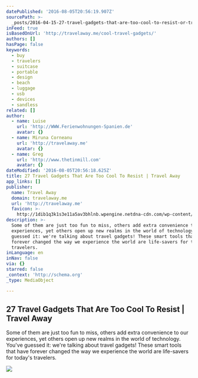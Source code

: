 ```yaml
---
datePublished: '2016-08-05T20:56:19.907Z'
sourcePath: >-
  _posts/2016-04-15-27-travel-gadgets-that-are-too-cool-to-resist-or-travel-away.md
inFeed: true
isBasedOnUrl: 'http://travelaway.me/cool-travel-gadgets/'
authors: []
hasPage: false
keywords:
  - buy
  - travelers
  - suitcase
  - portable
  - design
  - beach
  - luggage
  - usb
  - devices
  - sandless
related: []
author:
  - name: Luise
    url: 'http://WWW.Ferienwohnungen-Spanien.de'
    avatar: {}
  - name: Miruna Corneanu
    url: 'http://travelaway.me'
    avatar: {}
  - name: Greg
    url: 'http://www.thetinmill.com'
    avatar: {}
dateModified: '2016-08-05T20:56:18.625Z'
title: 27 Travel Gadgets That Are Too Cool To Resist | Travel Away
app_links: []
publisher:
  name: Travel Away
  domain: travelaway.me
  url: 'http://travelaway.me'
  favicon: >-
    http://1dib1q3k1s3e11a5av3bhlnb.wpengine.netdna-cdn.com/wp-content/uploads/2016/01/cropped-newfavta-192x192.png
description: >-
  Some of them are just too fun to miss, others add extra convenience to our
  experiences, yet others open up new realms in the world of technology. You've
  guessed it: we're talking about travel gadgets! These smart tools that have
  forever changed the way we experience the world are life-savers for today's
  travelers.
inLanguage: en
inNav: false
via: {}
starred: false
_context: 'http://schema.org'
_type: MediaObject

---
```

<article style=""><h1>27 Travel Gadgets That Are Too Cool To Resist | Travel Away</h1><p>Some of them are just too fun to miss, others add extra convenience to our experiences, yet others open up new realms in the world of technology. You've guessed it: we're talking about travel gadgets! These smart tools that have forever changed the way we experience the world are life-savers for today's travelers.</p><img src="https://s3-us-west-2.amazonaws.com/the-grid-img/p/f29e685343d4bb9c775e245ad0943de445b2df7c.jpg" /></article>